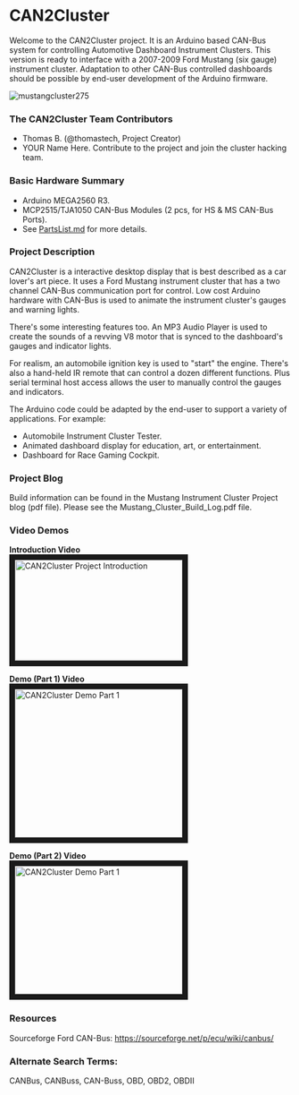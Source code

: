# CAN2Cluster 
Welcome to the CAN2Cluster project. It is an Arduino based CAN-Bus system for controlling Automotive Dashboard Instrument Clusters. This version is ready to interface with a 2007-2009 Ford Mustang (six gauge) instrument cluster. Adaptation to other CAN-Bus controlled dashboards should be possible by end-user development of the Arduino firmware.

![mustangcluster275](https://user-images.githubusercontent.com/10354989/50655679-b7a95a00-0f45-11e9-8c29-e3e9a20487e5.jpg)

### The CAN2Cluster Team Contributors
* Thomas B. (@thomastech, Project Creator)
* YOUR Name Here. Contribute to the project and join the cluster hacking team.

### Basic Hardware Summary
* Arduino MEGA2560 R3.
* MCP2515/TJA1050 CAN-Bus Modules (2 pcs, for HS & MS CAN-Bus Ports).
* See [PartsList.md](/PartsList.md) for more details.

### Project Description
CAN2Cluster is a interactive desktop display that is best described as a car lover's art piece. It uses a Ford Mustang instrument cluster that has a two channel CAN-Bus communication port for control. Low cost Arduino hardware with CAN-Bus is used to animate the instrument cluster's gauges and warning lights.  

There's some interesting features too. An MP3 Audio Player is used to create the sounds of a revving V8 motor that is synced to the dashboard's gauges and indicator lights.

For realism, an automobile ignition key is used to "start" the engine. There's also a hand-held IR remote that can control a dozen different functions. Plus serial terminal host access allows the user to manually control the gauges and indicators.

The Arduino code could be adapted by the end-user to support a variety of applications. For example:
- Automobile Instrument Cluster Tester.
- Animated dashboard display for education, art, or entertainment.
- Dashboard for Race Gaming Cockpit.

### Project Blog
Build information can be found in the Mustang Instrument Cluster Project blog (pdf file). Please see the Mustang_Cluster_Build_Log.pdf file.

### Video Demos
**Introduction Video**  
<a href="http://www.youtube.com/watch?feature=player_embedded&v=fxD2akmYyDo" target="_blank"><img src="https://user-images.githubusercontent.com/10354989/52005499-b274f780-247e-11e9-9ec1-4138c7d364f1.jpg" 
alt="CAN2Cluster Project Introduction" width="300" height="180" border="10" /></a>  
  
**Demo (Part 1) Video**  
<a href="http://www.youtube.com/watch?feature=player_embedded&v=_LOL9bgKsqw" target="_blank"><img src="https://user-images.githubusercontent.com/10354989/52673931-f3d1c200-2ed6-11e9-90a9-8ee6e713147f.jpg" 
alt="CAN2Cluster Demo Part 1" width="300" height="265" border="10" /></a>  

**Demo (Part 2) Video**  
<a href="http://www.youtube.com/watch?feature=player_embedded&v=28geXSEA8To" target="_blank"><img src="https://user-images.githubusercontent.com/10354989/52752353-50041700-2fa7-11e9-8752-6c89d31de9b9.jpg" 
alt="CAN2Cluster Demo Part 1" width="300" height="229" border="10" /></a>  

### Resources
Sourceforge Ford CAN-Bus: https://sourceforge.net/p/ecu/wiki/canbus/  
### Alternate Search Terms:
CANBus, CANBuss, CAN-Buss, OBD, OBD2, OBDII
